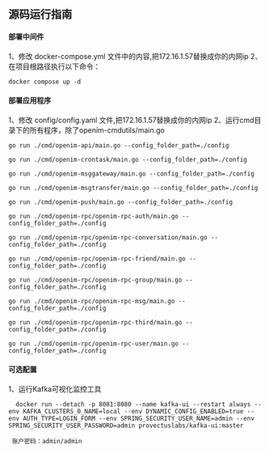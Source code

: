 ## 源码运行指南


#### 部署中间件
  1、修改 docker-compose.yml 文件中的内容,把172.16.1.57替换成你的内网ip
  2、在项目根路径执行以下命令：

```
docker compose up -d
```

#### 部署应用程序
  1、修改 config/config.yaml 文件,把172.16.1.57替换成你的内网ip
  2、运行cmd目录下的所有程序，除了openim-cmdutils/main.go

```
go run ./cmd/openim-api/main.go --config_folder_path=./config

go run ./cmd/openim-crontask/main.go --config_folder_path=./config

go run ./cmd/openim-msggateway/main.go --config_folder_path=./config

go run ./cmd/openim-msgtransfer/main.go --config_folder_path=./config

go run ./cmd/openim-push/main.go --config_folder_path=./config

go run ./cmd/openim-rpc/openim-rpc-auth/main.go --config_folder_path=./config

go run ./cmd/openim-rpc/openim-rpc-conversation/main.go --config_folder_path=./config

go run ./cmd/openim-rpc/openim-rpc-friend/main.go --config_folder_path=./config

go run ./cmd/openim-rpc/openim-rpc-group/main.go --config_folder_path=./config

go run ./cmd/openim-rpc/openim-rpc-msg/main.go --config_folder_path=./config

go run ./cmd/openim-rpc/openim-rpc-third/main.go --config_folder_path=./config

go run ./cmd/openim-rpc/openim-rpc-user/main.go --config_folder_path=./config
```



#### 可选配置

 1、运行Kafka可视化监控工具

```
  docker run --detach -p 8081:8080 --name kafka-ui --restart always --env KAFKA_CLUSTERS_0_NAME=local --env DYNAMIC_CONFIG_ENABLED=true --env AUTH_TYPE=LOGIN_FORM --env SPRING_SECURITY_USER_NAME=admin --env SPRING_SECURITY_USER_PASSWORD=admin provectuslabs/kafka-ui:master
 
 账户密码：admin/admin
```

